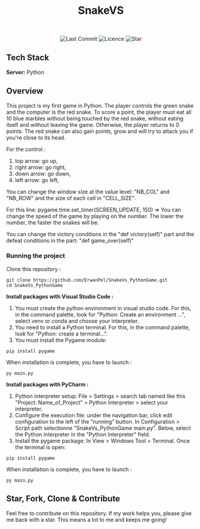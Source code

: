 <h2 align="center">

</h2>

<h1 align="center">
SnakeVS

</h1>

</br>

<p align="center">
	<img alt="Last Commit" src="https://img.shields.io/github/last-commit/ErwanPel/SnakeVs_PythonGame.svg?style=flat-square">
	<img alt="Licence" src="https://img.shields.io/github/license/ErwanPel/SnakeVs_PythonGame.svg?style=flat-square">
	<img alt="Star" src="https://img.shields.io/badge/you%20like%20%3F-STAR%20ME-blue.svg?style=flat-square">
</p>



## Tech Stack



**Server:** Python


## Overview

This project is my first game in Python. The player controls the green snake and the computer is the red snake. To score a point, the player must eat all 10 blue marbles without being touched by the red snake, without eating itself and without leaving the game. Otherwise, the player returns to 0 points. The red snake can also gain points, grow and will try to attack you if you're close to its head.

For the control :

1) top arrow: go up,
2) right arrow: go right,
3) down arrow: go down,
4) left arrow: go left,

You can change the window size at the value level: "NB_COL" and "NB_ROW" and the size of each cell in "CELL_SIZE". 

For this line: pygame.time.set_timer(SCREEN_UPDATE, 150) => You can change the speed of the game by playing on the number. The lower the number, the faster the snakes will be. 

You can change the victory conditions in the "def victory(self)" part and the defeat conditions in the part: "def game_over(self)"

### Running the project

Clone this repository :

```
git clone https://github.com/ErwanPel/SnakeVs_PythonGame.git
cd SnakeVs_PythonGame
```

**Install packages with Visual Studio Code :**

1) You must create the python environment in visual studio code. For this, in the command palette, look for "Python: Create an environment ...", select venv or conda and choose your interpreter.
2) You need to install a Python terminal. For this, in the command palette, look for "Python: create a terminal...".
3) You must install the Pygame module:

```
pip install pygame

```

When installation is complete, you have to launch  :

```
py main.py

```

**Install packages with PyCharm :**

1) Python interpreter setup: File > Settings > search tab named like this "Project: Name_of_Project" > Python Interpreter > select your interpreter.
2) Configure the execution file: under the navigation bar, click edit configuration to the left of the "running" button. In Configuration > Script path selectionne "SnakeVs_PythonGame main.py". Below, select the Python interpreter in the "Python Interpreter" field.
3) Install the pygame package: In View > Windows Tool > Terminal. Once the terminal is open:

```
pip install pygame

```

When installation is complete, you have to launch  :

```
py main.py

```

## Star, Fork, Clone & Contribute

Feel free to contribute on this repository. If my work helps you, please give me back with a star. This means a lot to me and keeps me going!
